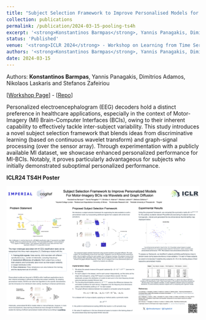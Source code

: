 ```yaml
---
title: "Subject Selection Framework to Improve Personalised Models for Motor-Imagery BCIs via Wavelets and Graph Diffusion"
collection: publications
permalink: /publication/2024-03-15-pooling-ts4h
excerpt: '<strong>Konstantinos Barmpas</strong>, Yannis Panagakis, Dimitrios Adamos, Nikolaos Laskaris and Stefanos Zafeiriou - [[Paper](https://openreview.net/pdf?id=BQjdAAA7Ob)] [[Poster](https://www.barmpas.com/publication/2024-03-15-pooling-ts4h)] '
status: 'Published'
venue: '<strong>ICLR 2024</strong> - Workshop on Learning from Time Series For Health (TS4H)' 
authors: '<strong>Konstantinos Barmpas</strong>, Yannis Panagakis, Dimitrios Adamos, Nikolaos Laskaris and Stefanos Zafeiriou'
date: 2024-03-15
---
```


Authors: <strong>Konstantinos Barmpas</strong>, Yannis Panagakis, Dimitrios Adamos, Nikolaos Laskaris and Stefanos Zafeiriou

[[Workshop Page](https://timeseriesforhealth.github.io)] - [[Repo](https://github.com/KonstantinosBarmpas/Subject-Pooling)]

Personalized electroencephalogram (EEG) decoders hold a distinct preference in healthcare applications, especially in the context of Motor-Imagery (MI) Brain-Computer Interfaces (BCIs), owing to their inherent capability to effectively tackle inter-subject variability. This study introduces a novel subject selection framework that blends ideas from discriminative learning (based on continuous wavelet transform) and graph-signal processing (over the sensor array). Through experimentation with a publicly available MI dataset, we showcase enhanced personalized performance for MI-BCIs. Notably, it proves particularly advantageous for subjects who initially demonstrated suboptimal personalized performance.

**ICLR24 TS4H Poster**


![](../images/pub_iclr2024_ts4h/ts4h_poster_2024.png)
